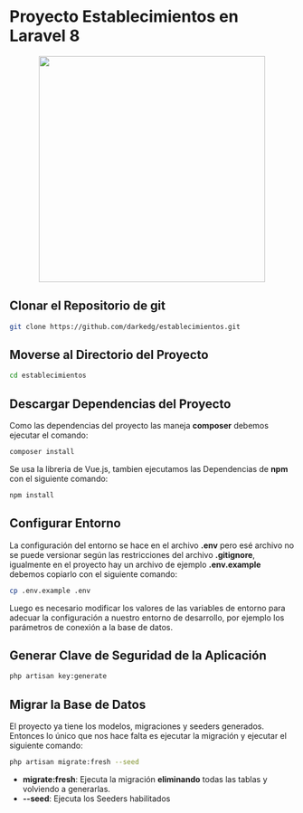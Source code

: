 # Proyecto Establecimientos en Laravel 8

<p align="center"><a href="https://laravel.com" target="_blank"><img src="https://raw.githubusercontent.com/laravel/art/master/logo-lockup/5%20SVG/2%20CMYK/1%20Full%20Color/laravel-logolockup-cmyk-red.svg" width="400"></a></p>

## Clonar el Repositorio de git

```bash
git clone https://github.com/darkedg/establecimientos.git
```

## Moverse al Directorio del Proyecto

```bash
cd establecimientos
```

## Descargar Dependencias del Proyecto

Como las dependencias del proyecto las maneja **composer** debemos ejecutar el comando:

```bash
composer install
```

Se usa la libreria de Vue.js, tambien ejecutamos las Dependencias de **npm** con el siguiente comando:

```bash
npm install
```

## Configurar Entorno

La configuración del entorno se hace en el archivo **.env** pero esé archivo no se puede versionar según las restricciones del archivo **.gitignore**, igualmente en el proyecto hay un archivo de ejemplo  **.env.example** debemos copiarlo con el siguiente comando:

```bash
cp .env.example .env
```

Luego es necesario modificar los valores de las variables de entorno para adecuar la configuración a nuestro entorno de desarrollo, por ejemplo los parámetros de conexión a la base de datos.

## Generar Clave de Seguridad de la Aplicación

```bash
php artisan key:generate
```

## Migrar la Base de Datos

El proyecto ya tiene los modelos, migraciones y seeders generados. Entonces lo único que nos hace falta es ejecutar la migración y ejecutar el siguiente comando:

```bash
php artisan migrate:fresh --seed
```

- **migrate:fresh**: Ejecuta la migración **eliminando** todas las tablas y volviendo a generarlas.
- **--seed**: Ejecuta los Seeders habilitados

